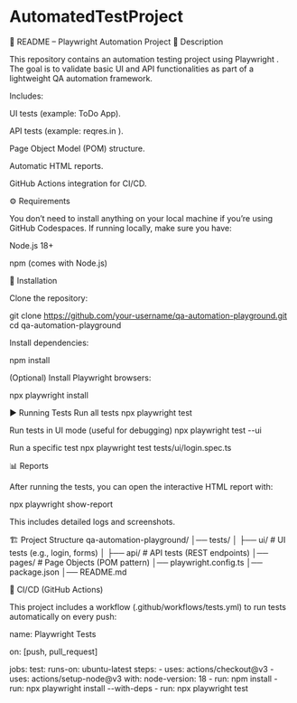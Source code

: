# AutomatedTestProject
📘 README – Playwright Automation Project
🚀 Description

This repository contains an automation testing project using Playwright
.
The goal is to validate basic UI and API functionalities as part of a lightweight QA automation framework.

Includes:

UI tests (example: ToDo App).

API tests (example: reqres.in
).

Page Object Model (POM) structure.

Automatic HTML reports.

GitHub Actions integration for CI/CD.

⚙️ Requirements

You don’t need to install anything on your local machine if you’re using GitHub Codespaces.
If running locally, make sure you have:

Node.js 18+

npm (comes with Node.js)

📂 Installation

Clone the repository:

git clone https://github.com/your-username/qa-automation-playground.git
cd qa-automation-playground


Install dependencies:

npm install


(Optional) Install Playwright browsers:

npx playwright install

▶️ Running Tests
Run all tests
npx playwright test

Run tests in UI mode (useful for debugging)
npx playwright test --ui

Run a specific test
npx playwright test tests/ui/login.spec.ts

📊 Reports

After running the tests, you can open the interactive HTML report with:

npx playwright show-report


This includes detailed logs and screenshots.

🏗️ Project Structure
qa-automation-playground/
│── tests/
│   ├── ui/        # UI tests (e.g., login, forms)
│   ├── api/       # API tests (REST endpoints)
│── pages/         # Page Objects (POM pattern)
│── playwright.config.ts
│── package.json
│── README.md

🔄 CI/CD (GitHub Actions)

This project includes a workflow (.github/workflows/tests.yml) to run tests automatically on every push:

name: Playwright Tests

on: [push, pull_request]

jobs:
  test:
    runs-on: ubuntu-latest
    steps:
      - uses: actions/checkout@v3
      - uses: actions/setup-node@v3
        with:
          node-version: 18
      - run: npm install
      - run: npx playwright install --with-deps
      - run: npx playwright test
